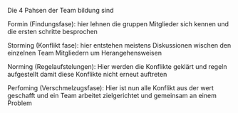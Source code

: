 Die 4 Pahsen der Team bildung sind

Formin (Findungsfase):
hier lehnen die gruppen Mitglieder sich kennen und die ersten schritte besprochen 

Storming (Konflikt fase): 
hier entstehen meistens Diskussionen wischen den einzelnen Team Mitgliedern um Herangehensweisen 

Norming (Regelaufstelungen): 
Hier werden die Konflikte geklärt und regeln aufgestellt damit diese Konflikte nicht erneut auftreten

Perfoming (Verschmelzugsfase): 
Hier ist nun alle Konflikt aus der wert geschafft und ein Team arbeitet zielgerichtet und gemeinsam an einem Problem 